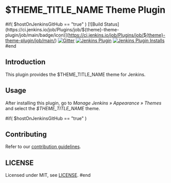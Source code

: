 # $THEME_TITLE_NAME Theme Plugin

#if( $hostOnJenkinsGitHub == "true" )
[![Build Status](https://ci.jenkins.io/job/Plugins/job/${theme}-theme-plugin/job/main/badge/icon)](https://ci.jenkins.io/job/Plugins/job/${theme}-theme-plugin/job/main/)
[![Gitter](https://badges.gitter.im/jenkinsci/ux-sig.svg)](https://gitter.im/jenkinsci/ux-sig?utm_source=badge&utm_medium=badge&utm_campaign=pr-badge)
[![Jenkins Plugin](https://img.shields.io/jenkins/plugin/v/${theme}-theme.svg)](https://plugins.jenkins.io/${theme}-theme)
[![Jenkins Plugin Installs](https://img.shields.io/jenkins/plugin/i/${theme}-theme.svg?color=blue)](https://plugins.jenkins.io/${theme}-theme)
#end

[//]: # (Add a preview image here of your theme)

## Introduction

This plugin provides the $THEME_TITLE_NAME theme for Jenkins.

## Usage

After installing this plugin, go to _Manage Jenkins » Appearance » Themes_ and select the _$THEME_TITLE_NAME_ theme.

#if( $hostOnJenkinsGitHub == "true" )
## Contributing

Refer to our [contribution guidelines](https://github.com/jenkinsci/.github/blob/master/CONTRIBUTING.md).

## LICENSE

Licensed under MIT, see [LICENSE](LICENSE.md).
#end
